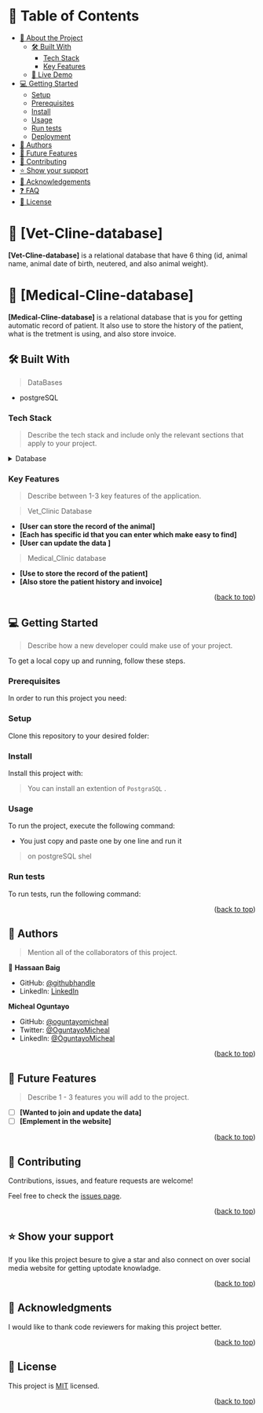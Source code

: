 <!--
HOW TO USE:
This is an example of how you may give instructions on setting up your project locally.

Modify this file to match your project and remove sections that don't apply.

REQUIRED SECTIONS:
- Table of Contents
- About the Project
  - Built With
  - Live Demo
- Getting Started
- Authors
- Future Features
- Contributing
- Show your support
- Acknowledgements
- License

After you're finished please remove all the comments and instructions!
-->


<!-- TABLE OF CONTENTS -->

# 📗 Table of Contents

- [📖 About the Project](#about-project)
  - [🛠 Built With](#built-with)
    - [Tech Stack](#tech-stack)
    - [Key Features](#key-features)
  - [🚀 Live Demo](#live-demo)
- [💻 Getting Started](#getting-started)
  - [Setup](#setup)
  - [Prerequisites](#prerequisites)
  - [Install](#install)
  - [Usage](#usage)
  - [Run tests](#run-tests)
  - [Deployment](#triangular_flag_on_post-deployment)
- [👥 Authors](#authors)
- [🔭 Future Features](#future-features)
- [🤝 Contributing](#contributing)
- [⭐️ Show your support](#support)
- [🙏 Acknowledgements](#acknowledgements)
- [❓ FAQ](#faq)
- [📝 License](#license)

<!-- PROJECT DESCRIPTION -->

# 📖 [Vet-Cline-database] <a name="about-project"></a>

**[Vet-Cline-database]** is a relational database that have 6 thing (id, animal name, animal date of birth, neutered, and also animal weight).

# 📖 [Medical-Cline-database] <a name="about-project"></a>

**[Medical-Cline-database]** is a relational database that is you for getting automatic record of patient. It also use to store the history of the patient, what is the tretment is using, and also store invoice. 


## 🛠 Built With <a name="built-with"></a>

> DataBases
- postgreSQL

### Tech Stack <a name="tech-stack"></a>

> Describe the tech stack and include only the relevant sections that apply to your project.

<details>
<summary>Database</summary>
  <ul>
    <li><a href="https://www.postgresql.org/">PostgreSQL</a></li>
  </ul>
</details>

<!-- Features -->

### Key Features <a name="key-features"></a>

> Describe between 1-3 key features of the application.

> Vet_Clinic Database

- **[User can store the record of the animal]**
- **[Each has specific id that you can enter which make easy to find]**
- **[User can update the data ]**

> Medical_Clinic database

- **[Use to store the record of the patient]**
- **[Also store the patient history and invoice]**

<p align="right">(<a href="#readme-top">back to top</a>)</p>

<!-- GETTING STARTED -->

## 💻 Getting Started <a name="getting-started"></a>

> Describe how a new developer could make use of your project.

To get a local copy up and running, follow these steps.

### Prerequisites

In order to run this project you need:

<!--
Example command:

```sh
 gem install rails
```
 -->

### Setup

Clone this repository to your desired folder:

<!--
Example commands:

```sh
  cd my-folder
  git clone https://github.com/Hassaanjbaig-code/-vet_clinic_database.git
```
--->

### Install

Install this project with:
 > You can install an extention of `PostgraSQL` .

<!--
Example command:

```sh
  cd my-project
  gem install
```
--->

### Usage

To run the project, execute the following command:

- You just copy and paste one by one line and run it 
 > on postgreSQL shel 

<!--
Example command:

```sh
  rails server
```
--->

### Run tests

To run tests, run the following command:

<!--
Example command:

```sh
  bin/rails test test/models/article_test.rb
```
--->

<p align="right">(<a href="#readme-top">back to top</a>)</p>

<!-- AUTHORS -->

## 👥 Authors <a name="authors"></a>

> Mention all of the collaborators of this project.

👤 **Hassaan Baig**

- GitHub: [@githubhandle](https://github.com/Hassaanjbaig-code)
- LinkedIn: [LinkedIn](https://linkedin.com/in/hassaan-jawwad-baig)

 **Micheal Oguntayo**

  - GitHub: [@oguntayomicheal](https://github.com/oguntayomicheal) 
  - Twitter:  [@OguntayoMicheal](https://twitter.com/Oguns_micky) 
  - LinkedIn: [@OguntayoMicheal](https://www.linkedin.com/in/ogunsmicky/)

<p align="right">(<a href="#readme-top">back to top</a>)</p>

<!-- FUTURE FEATURES -->

## 🔭 Future Features <a name="future-features"></a>

> Describe 1 - 3 features you will add to the project.

- [ ] **[Wanted to join and update the data]**
- [ ] **[Emplement in the website]**

<p align="right">(<a href="#readme-top">back to top</a>)</p>

<!-- CONTRIBUTING -->

## 🤝 Contributing <a name="contributing"></a>

Contributions, issues, and feature requests are welcome!

Feel free to check the [issues page](../../issues/).

<p align="right">(<a href="#readme-top">back to top</a>)</p>

<!-- SUPPORT -->

## ⭐️ Show your support <a name="support"></a>

If you like this project besure to give a star and also connect on over social media website for getting uptodate knowladge.

<p align="right">(<a href="#readme-top">back to top</a>)</p>

<!-- ACKNOWLEDGEMENTS -->

## 🙏 Acknowledgments <a name="acknowledgements"></a>

I would like to thank  code reviewers for making this project better.

<p align="right">(<a href="#readme-top">back to top</a>)</p>

<!-- LICENSE -->

## 📝 License <a name="license"></a>

This project is [MIT](./LICENSE) licensed.

<p align="right">(<a href="#readme-top">back to top</a>)</p>
